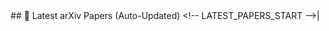 <!-- HISTORICAL_PAPERS_START -->#<!-- HISTORICAL_PAPERS_START -->#<!-- HISTORICAL_PAPERS_START --> <!-- HISTORICAL_PAPERS_START -->📰<!-- HISTORICAL_PAPERS_START --> <!-- HISTORICAL_PAPERS_START -->L<!-- HISTORICAL_PAPERS_START -->a<!-- HISTORICAL_PAPERS_START -->t<!-- HISTORICAL_PAPERS_START -->e<!-- HISTORICAL_PAPERS_START -->s<!-- HISTORICAL_PAPERS_START -->t<!-- HISTORICAL_PAPERS_START --> <!-- HISTORICAL_PAPERS_START -->a<!-- HISTORICAL_PAPERS_START -->r<!-- HISTORICAL_PAPERS_START -->X<!-- HISTORICAL_PAPERS_START -->i<!-- HISTORICAL_PAPERS_START -->v<!-- HISTORICAL_PAPERS_START --> <!-- HISTORICAL_PAPERS_START -->P<!-- HISTORICAL_PAPERS_START -->a<!-- HISTORICAL_PAPERS_START -->p<!-- HISTORICAL_PAPERS_START -->e<!-- HISTORICAL_PAPERS_START -->r<!-- HISTORICAL_PAPERS_START -->s<!-- HISTORICAL_PAPERS_START --> <!-- HISTORICAL_PAPERS_START -->(<!-- HISTORICAL_PAPERS_START -->A<!-- HISTORICAL_PAPERS_START -->u<!-- HISTORICAL_PAPERS_START -->t<!-- HISTORICAL_PAPERS_START -->o<!-- HISTORICAL_PAPERS_START -->-<!-- HISTORICAL_PAPERS_START -->U<!-- HISTORICAL_PAPERS_START -->p<!-- HISTORICAL_PAPERS_START -->d<!-- HISTORICAL_PAPERS_START -->a<!-- HISTORICAL_PAPERS_START -->t<!-- HISTORICAL_PAPERS_START -->e<!-- HISTORICAL_PAPERS_START -->d<!-- HISTORICAL_PAPERS_START -->)<!-- HISTORICAL_PAPERS_START -->
<!-- HISTORICAL_PAPERS_START --><<!-- HISTORICAL_PAPERS_START -->!<!-- HISTORICAL_PAPERS_START -->-<!-- HISTORICAL_PAPERS_START -->-<!-- HISTORICAL_PAPERS_START --> <!-- HISTORICAL_PAPERS_START -->L<!-- HISTORICAL_PAPERS_START -->A<!-- HISTORICAL_PAPERS_START -->T<!-- HISTORICAL_PAPERS_START -->E<!-- HISTORICAL_PAPERS_START -->S<!-- HISTORICAL_PAPERS_START -->T<!-- HISTORICAL_PAPERS_START -->_<!-- HISTORICAL_PAPERS_START -->P<!-- HISTORICAL_PAPERS_START -->A<!-- HISTORICAL_PAPERS_START -->P<!-- HISTORICAL_PAPERS_START -->E<!-- HISTORICAL_PAPERS_START -->R<!-- HISTORICAL_PAPERS_START -->S<!-- HISTORICAL_PAPERS_START -->_<!-- HISTORICAL_PAPERS_START -->S<!-- HISTORICAL_PAPERS_START -->T<!-- HISTORICAL_PAPERS_START -->A<!-- HISTORICAL_PAPERS_START -->R<!-- HISTORICAL_PAPERS_START -->T<!-- HISTORICAL_PAPERS_START --> <!-- HISTORICAL_PAPERS_START -->-<!-- HISTORICAL_PAPERS_START -->-<!-- HISTORICAL_PAPERS_START -->><!-- HISTORICAL_PAPERS_START -->|<!-- HISTORICAL_PAPERS_START -->